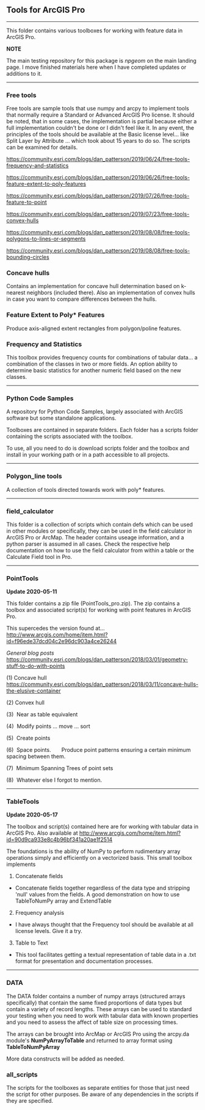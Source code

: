 
## Tools for ArcGIS Pro

----

This folder contains various toolboxes for working with feature data in ArcGIS Pro.

**NOTE**

The main testing repository for this package is *npgeom* on the main landing page.  I move finished materials here when I have completed updates or additions to it.

----

### **Free tools**

Free tools are sample tools that use numpy and arcpy to implement tools that normally require a Standard or Advanced ArcGIS Pro license.
It should be noted, that in some cases, the implementation is partial because either a full implementation couldn't be done or I didn't feel like it.  In any event, the principles of the tools should be available at the Basic license level... like Split Layer by Attribute ... which took about 15 years to do so.  The scripts can be examined for details.

https://community.esri.com/blogs/dan_patterson/2019/06/24/free-tools-frequency-and-statistics

https://community.esri.com/blogs/dan_patterson/2019/06/26/free-tools-feature-extent-to-poly-features

https://community.esri.com/blogs/dan_patterson/2019/07/26/free-tools-feature-to-point

https://community.esri.com/blogs/dan_patterson/2019/07/23/free-tools-convex-hulls

https://community.esri.com/blogs/dan_patterson/2019/08/08/free-tools-polygons-to-lines-or-segments

https://community.esri.com/blogs/dan_patterson/2019/08/08/free-tools-bounding-circles


### **Concave hulls**

Contains an implementation for concave hull determination based on k-nearest neighbors (included there).  Also an implementation of convex hulls in case you want to compare differences between the hulls.

### Feature Extent to Poly\* Features

Produce axis-aligned extent rectangles from polygon/poline features.

### **Frequency and Statistics**

This toolbox provides frequency counts for combinations of tabular data... a combination of the classes in two or more fields.
An option ability to determine basic statistics for another numeric field based on the new classes.

-------------------------
### **Python Code Samples**

A repository for Python Code Samples, largely associated with ArcGIS software but some standalone applications.

Toolboxes are contained in separate folders.  Each folder has a scripts folder containing the scripts associated with the toolbox.

To use, all you need to do is download scripts folder and the toolbox and install in your working path or in a path accessible to all projects.

-------------------------
### **Polygon_line tools**

A collection of tools directed towards work with poly* features.

-------------------------
### **field_calculator**

This folder is a collection of scripts which contain defs which can be used in other modules or specifically, they can be used in the field calculator in ArcGIS Pro or ArcMap.  The header contains useage information, and a python parser is assumed in all cases.  Check the respective help documentation on how to use the field calculator from within a table or the Calculate Field tool in Pro.

-------------------------
### **PointTools**

**Update 2020-05-11**

This folder contains a zip file (PointTools_pro.zip).  The zip contains a toolbox and associated script(s) for working with point features in ArcGIS Pro.

This supercedes the version found at...
http://www.arcgis.com/home/item.html?id=f96ede37dcd04c2e96dc903a4ce26244

*General blog posts*
https://community.esri.com/blogs/dan_patterson/2018/03/01/geometry-stuff-to-do-with-points


(1)  Concave hull  https://community.esri.com/blogs/dan_patterson/2018/03/11/concave-hulls-the-elusive-container

(2)  Convex hull

(3)  Near as table equivalent

(4)  Modify points ... move ... sort

(5)  Create points

(6)  Space points.
      Produce point patterns ensuring a certain minimum spacing between them.

(7)  Minimum Spanning Trees of point sets

(8)  Whatever else I forgot to mention.

-------------------------
### **TableTools**

**Update 2020-05-17**

The toolbox and script(s) contained here are for working with tabular data in ArcGIS Pro.  Also available at
http://www.arcgis.com/home/item.html?id=90d9ca933e8c4b96bf341a20ae1f2514

The foundations is the ability of NumPy to perform rudimentary array operations simply and efficiently on a vectorized basis. This small toolbox implements

1.  Concatenate fields

*  Concatenate fields together regardless of the data type and stripping 'null' values from the fields.  A good demonstration on how to use TableToNumPy array and ExtendTable 

2. Frequency analysis

* I have always thought that the Frequency tool should be available at all license levels.  Give it a try.

3. Table to Text

* This tool facilitates getting a textual representation of table data in a .txt format for presentation and documentation processes.


-------------------------
### **DATA**

The DATA folder contains a number of numpy arrays (structured arrays specifically) that contain the same fixed proportions of data types but contain a variety of record lengths.  These arrays can be used to standard your testing when you need to work with tabular data with known properties and you need to assess the affect of table size on processing times. 

The arrays can be brought into ArcMap or ArcGIS Pro using the arcpy.da module's **NumPyArrayToTable** and returned to array format using **TableToNumPyArray**

More data constructs will be added as needed.


### **all_scripts**

The scripts for the toolboxes as separate entities for those that just need the script for other purposes.  Be aware of any dependencies in the scripts if they are specified.

